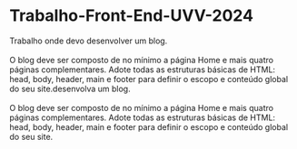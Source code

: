 # Trabalho-Front-End-UVV-2024
Trabalho onde devo desenvolver um blog.
<br></br>
O blog deve ser composto de no mínimo a página Home e mais quatro páginas complementares.
Adote todas as estruturas básicas de HTML: head, body, header, main e footer para definir o escopo e conteúdo global do seu site.desenvolva um blog.
<br></br>
O blog deve ser composto de no mínimo a página Home e mais quatro páginas complementares. 
Adote todas as estruturas básicas de HTML: head, body, header, main e footer para definir o escopo e conteúdo global do seu site.
